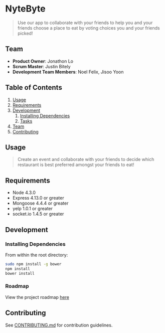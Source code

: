 # NyteByte

> Use our app to collaborate with your friends to help you and your friends choose a place to eat by voting choices you and your friends picked!

## Team

  - __Product Owner__: Jonathon Lo
  - __Scrum Master__: Justin Bitely
  - __Development Team Members__: Noel Felix, Jisoo Yoon

## Table of Contents

1. [Usage](#Usage)
1. [Requirements](#requirements)
1. [Development](#development)
    1. [Installing Dependencies](#installing-dependencies)
    1. [Tasks](#tasks)
1. [Team](#team)
1. [Contributing](#contributing)

## Usage

> Create an event and collaborate with your friends to decide which restaurant is best preferred amongst your friends to eat!

## Requirements

- Node 4.3.0
- Express 4.13.0 or greater
- Mongoose 4.4.4 or greater
- yelp 1.0.1 or greater
- socket.io 1.4.5 or greater

## Development

### Installing Dependencies

From within the root directory:

```sh
sudo npm install -g bower
npm install
bower install
```

### Roadmap

View the project roadmap [here](https://waffle.io/MajesticBrachiosaurus/MajesticBrachiosaurus)


## Contributing

See [CONTRIBUTING.md](CONTRIBUTING.md) for contribution guidelines.
